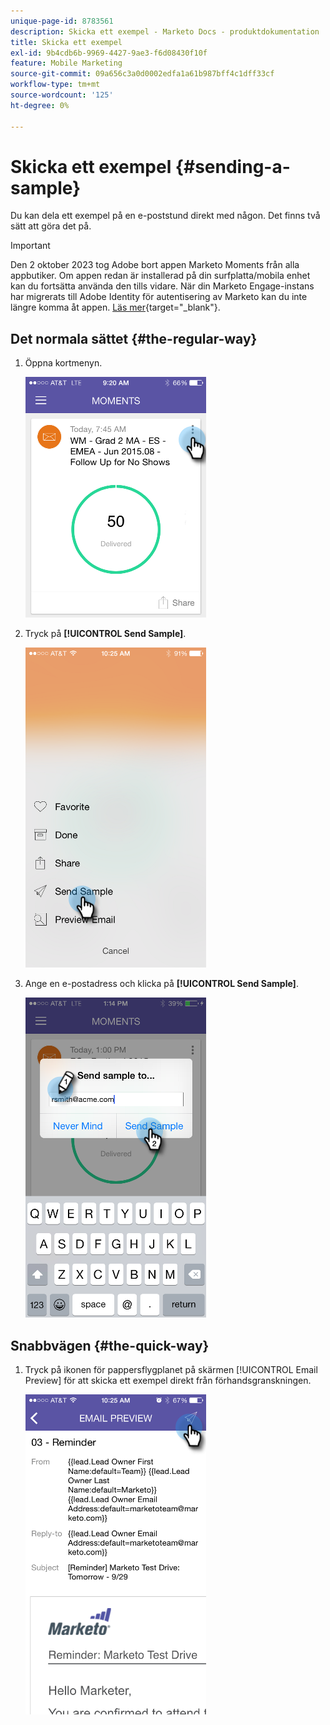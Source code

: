 ```yaml
---
unique-page-id: 8783561
description: Skicka ett exempel - Marketo Docs - produktdokumentation
title: Skicka ett exempel
exl-id: 9b4cdb6b-9969-4427-9ae3-f6d08430f10f
feature: Mobile Marketing
source-git-commit: 09a656c3a0d0002edfa1a61b987bff4c1dff33cf
workflow-type: tm+mt
source-wordcount: '125'
ht-degree: 0%

---
```


# Skicka ett exempel {#sending-a-sample}

Du kan dela ett exempel på en e-poststund direkt med någon. Det finns två sätt att göra det på.

>[!IMPORTANT]
>
>Den 2 oktober 2023 tog Adobe bort appen Marketo Moments från alla appbutiker. Om appen redan är installerad på din surfplatta/mobila enhet kan du fortsätta använda den tills vidare. När din Marketo Engage-instans har migrerats till Adobe Identity för autentisering av Marketo kan du inte längre komma åt appen. [Läs mer](https://nation.marketo.com/t5/product-discussions/marketo-events-app-and-marketo-moments-app-end-of-life/m-p/340712/highlight/true#M193869){target="_blank"}.

## Det normala sättet {#the-regular-way}

1. Öppna kortmenyn.

   ![](assets/image2015-7-14-16-3a44-3a7.png)

1. Tryck på **[!UICONTROL Send Sample]**.

   ![](assets/image2015-7-14-16-3a40-3a54.png)

1. Ange en e-postadress och klicka på **[!UICONTROL Send Sample]**.

   ![](assets/image2015-7-14-17-3a2-3a32.png)

## Snabbvägen {#the-quick-way}

1. Tryck på ikonen för pappersflygplanet på skärmen [!UICONTROL Email Preview] för att skicka ett exempel direkt från förhandsgranskningen.

   ![](assets/image2015-9-25-10-3a28-3a47.png)
